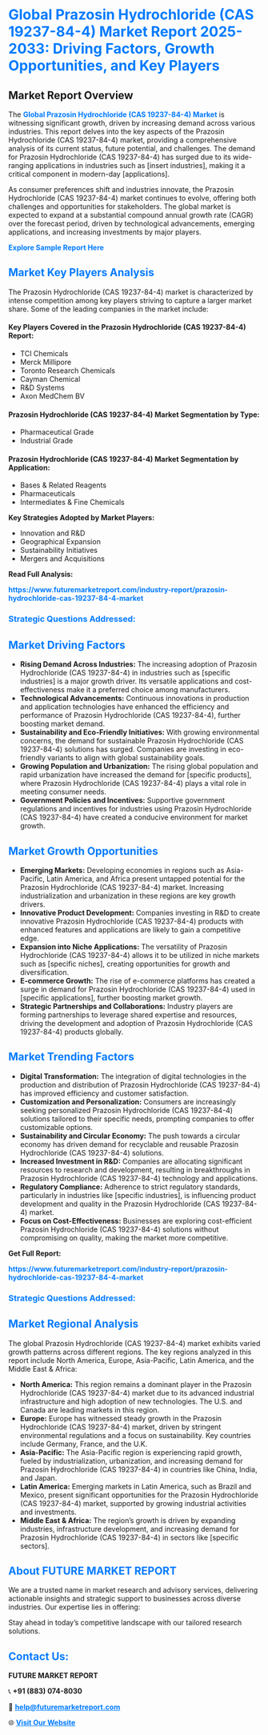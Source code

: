 <h1 style="color: #007BFF;">Global Prazosin Hydrochloride (CAS 19237-84-4) Market Report 2025-2033: Driving Factors, Growth Opportunities, and Key Players</h1>

<section id="overview">
<h2>Market Report Overview</h2>
<p>The <a href="https://www.futuremarketreport.com/industry-report/prazosin-hydrochloride-cas-19237-84-4-market" style="color: #007BFF; text-decoration: none;"><strong>Global Prazosin Hydrochloride (CAS 19237-84-4) Market</strong></a> is witnessing significant growth, driven by increasing demand across various industries. This report delves into the key aspects of the Prazosin Hydrochloride (CAS 19237-84-4) market, providing a comprehensive analysis of its current status, future potential, and challenges. The demand for Prazosin Hydrochloride (CAS 19237-84-4) has surged due to its wide-ranging applications in industries such as [insert industries], making it a critical component in modern-day [applications].</p>
<p>As consumer preferences shift and industries innovate, the Prazosin Hydrochloride (CAS 19237-84-4) market continues to evolve, offering both challenges and opportunities for stakeholders. The global market is expected to expand at a substantial compound annual growth rate (CAGR) over the forecast period, driven by technological advancements, emerging applications, and increasing investments by major players.</p>
</section>

<section id="overview">
<p><a href="https://www.futuremarketreport.com/request-sample/reportId=59471" style="color: #007BFF; text-decoration: none;"><strong>Explore Sample Report Here</strong></a></p>
</section>

<section id="key-players">
<h2 style="color: #007BFF;">Market Key Players Analysis</h2>
<p>The Prazosin Hydrochloride (CAS 19237-84-4) market is characterized by intense competition among key players striving to capture a larger market share. Some of the leading companies in the market include:</p>
<h4>Key Players Covered in the Prazosin Hydrochloride (CAS 19237-84-4) Report:</h4>
<ul><li>TCI Chemicals</li><li>Merck Millipore</li><li>Toronto Research Chemicals</li><li>Cayman Chemical</li><li>R&amp;D Systems</li><li>Axon MedChem BV</li></ul>
<h4>Prazosin Hydrochloride (CAS 19237-84-4) Market Segmentation by Type:</h4>
<ul><li>Pharmaceutical Grade</li><li>Industrial Grade</li></ul>

<h4>Prazosin Hydrochloride (CAS 19237-84-4) Market Segmentation by Application:</h4>
<ul><li>Bases &amp; Related Reagents</li><li>Pharmaceuticals</li><li>Intermediates &amp; Fine Chemicals</li></ul>
<p><strong>Key Strategies Adopted by Market Players:</strong></p>
<ul>
<li>Innovation and R&D</li>
<li>Geographical Expansion</li>
<li>Sustainability Initiatives</li>
<li>Mergers and Acquisitions</li>
</ul>
</section>

<section>
<p><strong>Read Full Analysis: </strong></p><a href="https://www.futuremarketreport.com/industry-report/prazosin-hydrochloride-cas-19237-84-4-market" style="color: #007BFF; text-decoration: none;"><strong>https://www.futuremarketreport.com/industry-report/prazosin-hydrochloride-cas-19237-84-4-market</strong></a>
<h3 style="color: #007BFF;">Strategic Questions Addressed:</h3>
</section>

<section id="driving-factors">
<h2 style="color: #007BFF;">Market Driving Factors</h2>
<ul>
<li><strong>Rising Demand Across Industries:</strong> The increasing adoption of Prazosin Hydrochloride (CAS 19237-84-4) in industries such as [specific industries] is a major growth driver. Its versatile applications and cost-effectiveness make it a preferred choice among manufacturers.</li>
<li><strong>Technological Advancements:</strong> Continuous innovations in production and application technologies have enhanced the efficiency and performance of Prazosin Hydrochloride (CAS 19237-84-4), further boosting market demand.</li>
<li><strong>Sustainability and Eco-Friendly Initiatives:</strong> With growing environmental concerns, the demand for sustainable Prazosin Hydrochloride (CAS 19237-84-4) solutions has surged. Companies are investing in eco-friendly variants to align with global sustainability goals.</li>
<li><strong>Growing Population and Urbanization:</strong> The rising global population and rapid urbanization have increased the demand for [specific products], where Prazosin Hydrochloride (CAS 19237-84-4) plays a vital role in meeting consumer needs.</li>
<li><strong>Government Policies and Incentives:</strong> Supportive government regulations and incentives for industries using Prazosin Hydrochloride (CAS 19237-84-4) have created a conducive environment for market growth.</li>
</ul>
</section>

<section id="growth-opportunities">
<h2 style="color: #007BFF;">Market Growth Opportunities</h2>
<ul>
<li><strong>Emerging Markets:</strong> Developing economies in regions such as Asia-Pacific, Latin America, and Africa present untapped potential for the Prazosin Hydrochloride (CAS 19237-84-4) market. Increasing industrialization and urbanization in these regions are key growth drivers.</li>
<li><strong>Innovative Product Development:</strong> Companies investing in R&D to create innovative Prazosin Hydrochloride (CAS 19237-84-4) products with enhanced features and applications are likely to gain a competitive edge.</li>
<li><strong>Expansion into Niche Applications:</strong> The versatility of Prazosin Hydrochloride (CAS 19237-84-4) allows it to be utilized in niche markets such as [specific niches], creating opportunities for growth and diversification.</li>
<li><strong>E-commerce Growth:</strong> The rise of e-commerce platforms has created a surge in demand for Prazosin Hydrochloride (CAS 19237-84-4) used in [specific applications], further boosting market growth.</li>
<li><strong>Strategic Partnerships and Collaborations:</strong> Industry players are forming partnerships to leverage shared expertise and resources, driving the development and adoption of Prazosin Hydrochloride (CAS 19237-84-4) products globally.</li>
</ul>
</section>

<section id="trending-factors">
<h2 style="color: #007BFF;">Market Trending Factors</h2>
<ul>
<li><strong>Digital Transformation:</strong> The integration of digital technologies in the production and distribution of Prazosin Hydrochloride (CAS 19237-84-4) has improved efficiency and customer satisfaction.</li>
<li><strong>Customization and Personalization:</strong> Consumers are increasingly seeking personalized Prazosin Hydrochloride (CAS 19237-84-4) solutions tailored to their specific needs, prompting companies to offer customizable options.</li>
<li><strong>Sustainability and Circular Economy:</strong> The push towards a circular economy has driven demand for recyclable and reusable Prazosin Hydrochloride (CAS 19237-84-4) solutions.</li>
<li><strong>Increased Investment in R&D:</strong> Companies are allocating significant resources to research and development, resulting in breakthroughs in Prazosin Hydrochloride (CAS 19237-84-4) technology and applications.</li>
<li><strong>Regulatory Compliance:</strong> Adherence to strict regulatory standards, particularly in industries like [specific industries], is influencing product development and quality in the Prazosin Hydrochloride (CAS 19237-84-4) market.</li>
<li><strong>Focus on Cost-Effectiveness:</strong> Businesses are exploring cost-efficient Prazosin Hydrochloride (CAS 19237-84-4) solutions without compromising on quality, making the market more competitive.</li>
</ul>
</section>

<section>
<p><strong>Get Full Report: </strong></p><a href="https://www.futuremarketreport.com/industry-report/prazosin-hydrochloride-cas-19237-84-4-market" style="color: #007BFF; text-decoration: none;"><strong>https://www.futuremarketreport.com/industry-report/prazosin-hydrochloride-cas-19237-84-4-market</strong></a>
<h3 style="color: #007BFF;">Strategic Questions Addressed:</h3>
</section>


<section id="regional-analysis">
<h2 style="color: #007BFF;">Market Regional Analysis</h2>
<p>The global Prazosin Hydrochloride (CAS 19237-84-4) market exhibits varied growth patterns across different regions. The key regions analyzed in this report include North America, Europe, Asia-Pacific, Latin America, and the Middle East & Africa:</p>
<ul>
<li><strong>North America:</strong> This region remains a dominant player in the Prazosin Hydrochloride (CAS 19237-84-4) market due to its advanced industrial infrastructure and high adoption of new technologies. The U.S. and Canada are leading markets in this region.</li>
<li><strong>Europe:</strong> Europe has witnessed steady growth in the Prazosin Hydrochloride (CAS 19237-84-4) market, driven by stringent environmental regulations and a focus on sustainability. Key countries include Germany, France, and the U.K.</li>
<li><strong>Asia-Pacific:</strong> The Asia-Pacific region is experiencing rapid growth, fueled by industrialization, urbanization, and increasing demand for Prazosin Hydrochloride (CAS 19237-84-4) in countries like China, India, and Japan.</li>
<li><strong>Latin America:</strong> Emerging markets in Latin America, such as Brazil and Mexico, present significant opportunities for the Prazosin Hydrochloride (CAS 19237-84-4) market, supported by growing industrial activities and investments.</li>
<li><strong>Middle East & Africa:</strong> The region’s growth is driven by expanding industries, infrastructure development, and increasing demand for Prazosin Hydrochloride (CAS 19237-84-4) in sectors like [specific sectors].</li>
</ul>
</section>

<footer>
<h2 style="color: #007BFF;">About FUTURE MARKET REPORT</h2>
<p>We are a trusted name in market research and advisory services, delivering actionable insights and strategic support to businesses across diverse industries. Our expertise lies in offering:</p>

<p>Stay ahead in today’s competitive landscape with our tailored research solutions.</p>

<h2 style="color: #007BFF;">Contact Us:</h2>
<p><strong>FUTURE MARKET REPORT</strong></p>
<p>📞 <strong>+91 (883) 074-8030</strong></p>
<p>📧 <strong><a href="mailto:help@futuremarketreport.com" style="color: #007BFF;">help@futuremarketreport.com</a></strong></p>
<p>🌐 <strong><a href="https://www.futuremarketreport.com/" style="color: #007BFF;">Visit Our Website</a></strong></p>
</footer>